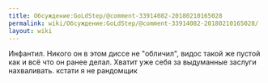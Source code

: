 ```yaml
---
title: Обсуждение:GoLdStep/@comment-33914082-20180210165028
permalink: wiki/Обсуждение:GoLdStep/@comment-33914082-20180210165028/
layout: wiki
---
```


Инфантил. Никого он в этом диссе не "обличил", видос такой же пустой как
и всё что он ранее делал. Хватит уже себя за выдуманные заслуги
нахваливать. кстати я не рандомщик
